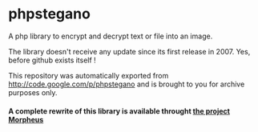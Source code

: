 # phpstegano

A php library to encrypt and decrypt text or file into an image.

The library doesn't receive any update since its first release in 2007. Yes, before github exists itself !

This repository was automatically exported from http://code.google.com/p/phpstegano and is brought to you for archive purposes only.

#### A complete rewrite of this library is available throught [the project Morpheus](https://github.com/pyrou/morpheus)
